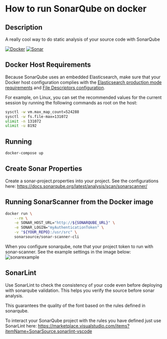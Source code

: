 # How to run SonarQube on docker

## Description
A really cool way to do static analysis of your source code with SonarQube

[![Docker](https://img.shields.io/badge/Docker-2CA5E0?style=for-the-badge&logo=docker&logoColor=white)](https://www.docker.com/)
[![Sonar](https://img.shields.io/badge/SonarLint-CB2029?style=for-the-badge&logo=sonarlint&logoColor=white)](https://marketplace.visualstudio.com/items?itemName=SonarSource.sonarlint-vscode)

## Docker Host Requirements
Because SonarQube uses an embedded Elasticsearch, make sure that your Docker host configuration complies with the [Elasticsearch production mode requirements](https://www.elastic.co/guide/en/elasticsearch/reference/current/docker.html#docker-cli-run-prod-mode) and [File Descriptors configuration](https://www.elastic.co/guide/en/elasticsearch/reference/current/file-descriptors.html).

For example, on Linux, you can set the recommended values for the current session by running the following commands as root on the host:

```bash
sysctl -w vm.max_map_count=524288
sysctl -w fs.file-max=131072
ulimit -n 131072
ulimit -u 8192
```

## Running
```bash
docker-compose up
```

## Create Sonar Properties
Create a sonar-project.properties into your project. See the configurations here: https://docs.sonarqube.org/latest/analysis/scan/sonarscanner/

## Running SonarScanner from the Docker image
```bash
docker run \
    --rm \
    -e SONAR_HOST_URL="http://${SONARQUBE_URL}" \
    -e SONAR_LOGIN="myAuthenticationToken" \
    -v "${YOUR_REPO}:/usr/src" \
    sonarsource/sonar-scanner-cli
```
When you configure sonarqube, note that your project token to run with sonar-scanner. See the example settings in the image below:
![sonarexample](https://user-images.githubusercontent.com/66276069/152720337-1199634b-6ddb-4ed6-8858-abe26b32a310.png)


## SonarLint
Use SonarLint to check the consistency of your code even before deploying with sonarqube validation. This helps you verify the source before sonar analysis.

This guarantees the quality of the font based on the rules defined in sonarqube.

To interact your SonarQube project with the rules you have defined just use SonarLint here: https://marketplace.visualstudio.com/items?itemName=SonarSource.sonarlint-vscode


